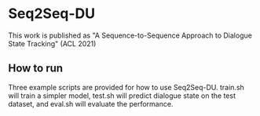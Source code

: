 # Seq2Seq-DU

This work is published as "A Sequence-to-Sequence Approach to Dialogue State Tracking" (ACL 2021)

## How to run
Three example scripts are provided for how to use Seq2Seq-DU. train.sh will train a simpler model, test.sh will predict dialogue state on the test dataset, and eval.sh will evaluate the performance.

